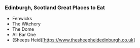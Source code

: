 ### Edinburgh, Scotland Great Places to Eat
* Fenwicks
* The Witchery
* The Dome
* All Bar One
* (Sheeps Heid)[https://www.thesheepheidedinburgh.co.uk]
